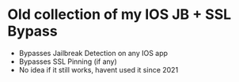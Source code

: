 # Old collection of my IOS JB + SSL Bypass

- Bypasses Jailbreak Detection on any IOS app
- Bypasses SSL Pinning (if any)
- No idea if it still works, havent used it since 2021
